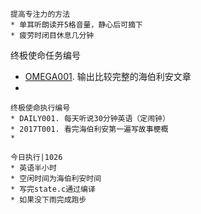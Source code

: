 
```
提高专注力的方法
* 单耳听朗读开5格音量，静心后可摘下
* 疲劳时闭目休息几分钟
```

终极使命任务编号
* [OMEGA001](./liberal/mission/omega001.md). 输出比较完整的海伯利安文章
*

```
终极使命执行编号
* DAILY001. 每天听说30分钟英语（定闹钟） 
* 2017T001. 看完海伯利安第一遍写故事梗概
*

今日执行|1026
* 英语半小时
* 空闲时间为海伯利安时间
* 写完state.c通过编译
* 如果没下雨完成跑步
```
